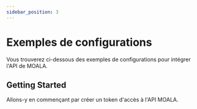 ```yaml
---
sidebar_position: 3
---
```


# Exemples de configurations

Vous trouverez ci-dessous des exemples de configurations pour intégrer l'API de MOALA.

## Getting Started

Allons-y en commençant par créer un token d'accès à l'API MOALA.